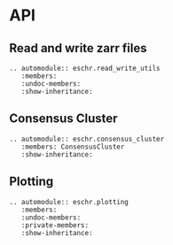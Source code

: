 # API

## Read and write zarr files

```{eval-rst}
.. automodule:: eschr.read_write_utils
   :members:
   :undoc-members:
   :show-inheritance:
```

## Consensus Cluster

```{eval-rst}
.. automodule:: eschr.consensus_cluster
   :members: ConsensusCluster
   :show-inheritance:
```

## Plotting

```{eval-rst}
.. automodule:: eschr.plotting
   :members: 
   :undoc-members:
   :private-members:
   :show-inheritance:
```
